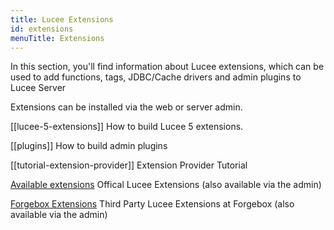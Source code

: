 ```yaml
---
title: Lucee Extensions
id: extensions
menuTitle: Extensions
---
```


In this section, you'll find information about Lucee extensions, which can be used to add functions, tags, JDBC/Cache drivers and admin plugins to Lucee Server

Extensions can be installed via the web or server admin.

[[lucee-5-extensions]] How to build Lucee 5 extensions.

[[plugins]] How to build admin plugins

[[tutorial-extension-provider]] Extension Provider Tutorial

[Available extensions](https://download.lucee.org/) Offical Lucee Extensions (also available via the admin)

[Forgebox Extensions](https://www.forgebox.io/type/lucee-extensions) Third Party Lucee Extensions at Forgebox (also available via the admin)
